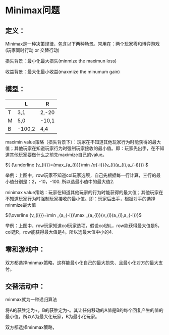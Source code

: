 # Minimax问题

## 定义：

Minimax是一种决策规律，包含以下两种场景。常用在：两个玩家零和博弈游戏(玩家同时行动 or 交替行动)

损失背景：最小化最大损失(minmize the maximun loss)

收益背景：最大化最小收益(maxmize the minumum gain)

## 模型：

|      | L      | R     |
| ---- | ------ | ----- |
| T    | 3,1    | 2,-20 |
| M    | 5,0    | -10,1 |
| B    | -100,2 | 4,4   |

maximin value策略（损失背景下）：玩家在不知道其他玩家行为时能获得的最大值；其他玩家在知道玩家行为时强制玩家接收的最小值。即：玩家先出手，在不知道其他玩家要做什么之前先maximize自己的value。

${ {\underline {v_{i}}}={max_{a_{i}}}\min _{a_{-i}}{v_{i}(a_{i},a_{-i})}} $

举例：上图中，row玩家不知道col玩家选项，自己先根据每一行计算，三行的最小值分别是：2，-10，-100. 所以选最小值中的最大值2.

minimax value策略：玩家在知道其他玩家的行为时能获得的最大值；其他玩家在不知道玩家行为时强制玩家接收的最小值。即：玩家后出手，根据对手的选择minmize最大值

${\overline {v_{i}}}=\min _{a_{-i}}\max _{a_{i}}{v_{i}(a_{i},a_{-i})}$

举例：上图中，row玩家知道col玩家选项，假设col选L，row能获得最大值是5，col选R，row能获得最大值是4。所以选最大值中小的4.

## 零和游戏中：

双方都选择minmax策略，这样能最小化自己的最大损失、且最小化对方的最大支付。

## 交替活动中：

minmax就为一种递归算法

将A的获胜定为+，B的获胜定为-。其让任何移动的A值是B的每个回复产生的值的最小值。所以A为最大化玩家，B为最小化玩家。

双方都选择minmax策略，



